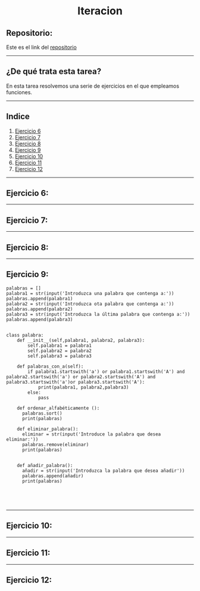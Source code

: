 <h1 align="center">	Iteracion </h1>
<h2>Repositorio:</h2>

Este es el link del [repositorio](https://github.com/albabernal03/iteracion)
***

<h2>¿De qué trata esta tarea?</h2>

En esta tarea resolvemos una serie de ejercicios en el que empleamos funciones.

***

## Indice
1. [Ejercicio 6](#id1)
2. [Ejercicio 7](#id2)
3. [Ejercicio 8](#id3)
4. [Ejercicio 9](#id4)
5. [Ejercicio 10](#id5)
6. [Ejercicio 11](#id6)
7. [Ejercicio 12](#id7)


***

## Ejercicio 6:<a name="id1"></a>


***

## Ejercicio 7:<a name="id2"></a>

***

## Ejercicio 8:<a name="id3"></a>

***

## Ejercicio 9:<a name="id4"></a>

```
palabras = []
palabra1 = str(input('Introduzca una palabra que contenga a:'))
palabras.append(palabra1)
palabra2 = str(input('Introduzca ota palabra que contenga a:'))
palabras.append(palabra2)
palabra3 = str(input('Introduzca la última palabra que contenga a:'))
palabras.append(palabra3)


class palabra:
    def __init__(self,palabra1, palabra2, palabra3):
        self.palabra1 = palabra1
        self.palabra2 = palabra2
        self.palabra3 = palabra3

    def palabras_con_a(self):
        if palabra1.startswith('a') or palabra1.startswith('A') and palabra2.startswith('a') or palabra2.startswith('A') and palabra3.startswith('a')or palabra3.startswith('A'):
            print(palabra1, palabra2,palabra3)
        else:
            pass
    
    def ordenar_alfabéticamente ():
      palabras.sort()
      print(palabras)
      
    def eliminar_palabra():
      eliminar = str(input('Introduce la palabra que desea eliminar:'))
      palabras.remove(eliminar)
      print(palabras)

      
    def añadir_palabra():
      añadir = str(input('Introduzca la palabra que desea añadir'))
      palabras.append(añadir)
      print(palabras)
      
      



```
***

## Ejercicio 10:<a name="id5"></a>


***

## Ejercicio 11:<a name="id6"></a>

***

## Ejercicio 12:<a name="id7"></a>
